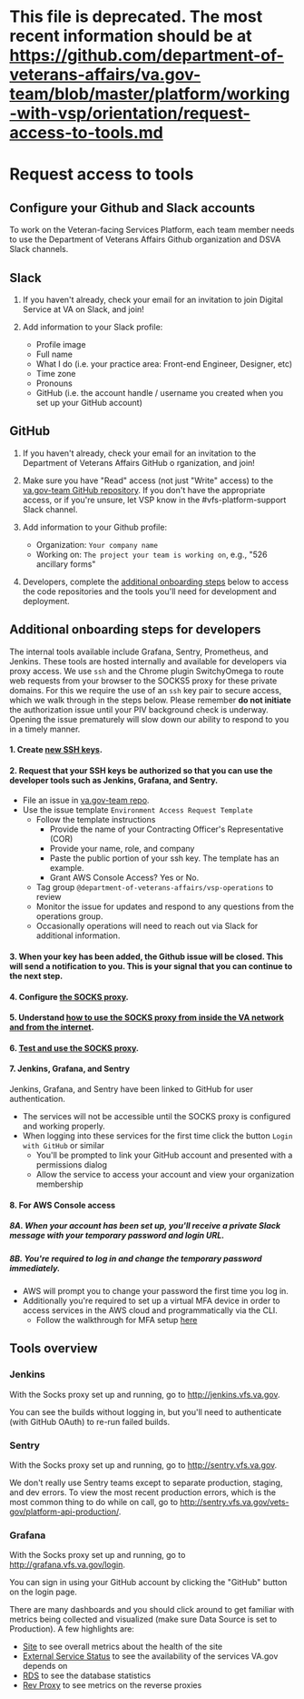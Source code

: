# This file is deprecated. The most recent information should be at https://github.com/department-of-veterans-affairs/va.gov-team/blob/master/platform/working-with-vsp/orientation/request-access-to-tools.md

# Request access to tools

## Configure your Github and Slack accounts

To work on the Veteran-facing Services Platform, each team member needs to use the Department of Veterans Affairs Github organization and DSVA Slack channels.

## Slack
1. If you haven't already, check your email for an invitation to join Digital Service at VA on Slack, and join!

1. Add information to your Slack profile:
    * Profile image
    * Full name
    * What I do (i.e. your practice area: Front-end Engineer, Designer, etc)
    * Time zone
    * Pronouns
    * GitHub (i.e. the account handle / username you created when you set up your GitHub account)

## GitHub

1. If you haven't already, check your email for an invitation to the Department of Veterans Affairs GitHub o rganization, and join!
 
1. Make sure you have "Read" access (not just "Write" access) to the [va.gov-team GitHub repository](https://github.com/department-of-veterans-affairs/va.gov-team). If you don't have the appropriate access, or if you're unsure, let VSP know in the #vfs-platform-support Slack channel.

1. Add information to your Github profile:
    * Organization: ```Your company name```
    * Working on: ```The project your team is working on```, e.g., "526 ancillary forms"

1. Developers, complete the [additional onboarding steps](#additional-onboarding-steps-for-developers) below to access the code repositories and the tools you'll need for development and deployment.

## Additional onboarding steps for developers

The internal tools available include Grafana, Sentry, Prometheus, and Jenkins. These tools are hosted internally and
available for developers via proxy access. We use `ssh` and the Chrome plugin SwitchyOmega to route web requests from
your browser to the SOCKS5 proxy for these private domains. For this we require the use of an `ssh` key pair to secure
access, which we walk through in the steps below. Please remember **do not initiate** the authorization issue until your
PIV background check is underway. Opening the issue prematurely will slow down our ability to respond to you in a
timely manner.

#### 1. Create [new SSH keys](https://github.com/department-of-veterans-affairs/vets.gov-team/blob/master/Practice%20Areas/Engineering/Internal%20Tools.md#create-ssh-public-key).

#### 2. Request that your SSH keys be authorized so that you can use the developer tools such as Jenkins, Grafana, and Sentry.
* File an issue in [va.gov-team repo](https://github.com/department-of-veterans-affairs/va.gov-team).
* Use the issue template `Environment Access Request Template`
  * Follow the template instructions
    * Provide the name of your Contracting Officer's Representative (COR)
    * Provide your name, role, and company
    * Paste the public portion of your ssh key. The template has an example.
    * Grant AWS Console Access? Yes or No.
  * Tag group `@department-of-veterans-affairs/vsp-operations` to review
  * Monitor the issue for updates and respond to any questions from the operations group.
  * Occasionally operations will need to reach out via Slack for additional information.

#### 3. When your key has been added, the Github issue will be closed. This will send a notification to you. This is your signal that you can continue to the next step.

#### 4. Configure [the SOCKS proxy](https://github.com/department-of-veterans-affairs/vets.gov-team/blob/master/Practice%20Areas/Engineering/Internal%20Tools.md#configure-the-socks-proxy).

#### 5. Understand [how to use the SOCKS proxy from inside the VA network and from the internet](https://github.com/department-of-veterans-affairs/vets.gov-team/blob/master/Practice%20Areas/Engineering/Internal%20Tools.md#accessing-socks-proxy-from-va-network).

#### 6. [Test and use the SOCKS proxy](https://github.com/department-of-veterans-affairs/vets.gov-team/blob/master/Practice%20Areas/Engineering/Internal%20Tools.md#accessing-socks-proxy-from-the-internet).

#### 7. Jenkins, Grafana, and Sentry

Jenkins, Grafana, and Sentry have been linked to GitHub for user authentication.
* The services will not be accessible until the SOCKS proxy is configured and working properly.
* When logging into these services for the first time click the button `Login with GitHub` or similar
  * You'll be prompted to link your GitHub account and presented with a permissions dialog
  * Allow the service to access your account and view your organization membership

#### 8. For AWS Console access
##### 8A. When your account has been set up, you'll receive a private Slack message with your temporary password and login URL.
##### 8B. You're required to log in and change the temporary password immediately.
* AWS will prompt you to change your password the first time you log in. 
* Additionally you're required to set up a virtual MFA device in order to access services in the AWS cloud and programmatically via the CLI.
  * Follow the walkthrough for MFA setup [here](https://github.com/department-of-veterans-affairs/vets.gov-team/blob/master/Practice%20Areas/Engineering/AWS%20Account%20Setup.md#mfa-virtual-device)


## Tools overview

### Jenkins

With the Socks proxy set up and running, go to http://jenkins.vfs.va.gov. 

You can see the builds without logging in, but you'll need to authenticate (with GitHub OAuth) to re-run failed builds.

### Sentry

With the Socks proxy set up and running, go to http://sentry.vfs.va.gov.

We don't really use Sentry teams except to separate production, staging, and dev errors. To view the most recent production errors, which is the most common thing to do while on call, go to http://sentry.vfs.va.gov/vets-gov/platform-api-production/.

### Grafana
With the Socks proxy set up and running, go to http://grafana.vfs.va.gov/login. 

You can sign in using your GitHub account by clicking the "GitHub" button on the login page.

There are many dashboards and you should click around to get familiar with metrics being collected and visualized (make sure Data Source is set to Production). A few highlights are:

- [Site](http://grafana.vfs.va.gov/dashboard/db/site) to see overall metrics about the health of the site
- [External Service Status](http://grafana.vfs.va.gov/dashboard/db/external-service-status) to see the availability of the services VA.gov depends on
- [RDS](http://grafana.vfs.va.gov/dashboard/db/rds) to see the database statistics
- [Rev Proxy](http://grafana.vfs.va.gov/dashboard/db/revproxy) to see metrics on the reverse proxies
